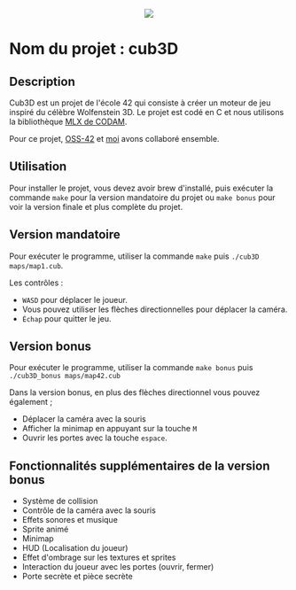 <p align="center">
  <img src="https://github.com/byaliego/42-project-badges/blob/main/badges/cub3d-bonus.png">
</p>

# Nom du projet : cub3D

## Description

Cub3D est un projet de l'école 42 qui consiste à créer un moteur de jeu inspiré du célèbre Wolfenstein 3D. Le projet est codé en C et nous utilisons la bibliothèque [MLX de CODAM](https://github.com/codam-coding-college/MLX42).

Pour ce projet, [OSS-42](https://github.com/OSS-42) et [moi](https://github.com/Mbertin44) avons collaboré ensemble.

## Utilisation

Pour installer le projet, vous devez avoir brew d'installé, puis exécuter la commande `make` pour la version mandatoire du projet ou `make bonus` pour voir la version finale et plus complète du projet.

## Version mandatoire

Pour exécuter le programme, utiliser la commande `make` puis `./cub3D maps/map1.cub`.

Les contrôles :

* `WASD` pour déplacer le joueur.
* Vous pouvez utiliser les flèches directionnelles pour déplacer la caméra.
* `Échap` pour quitter le jeu.

## Version bonus

Pour exécuter le programme, utiliser la commande `make bonus` puis `./cub3D_bonus maps/map42.cub`

Dans la version bonus, en plus des flèches directionnel vous pouvez également ;

* Déplacer la caméra avec la souris
* Afficher la minimap en appuyant sur la touche `M`
* Ouvrir les portes avec la touche `espace`.

## Fonctionnalités supplémentaires de la version bonus

- Système de collision 
- Contrôle de la caméra avec la souris
- Effets sonores et musique
- Sprite animé
- Minimap
- HUD (Localisation du joueur)
- Effet d'ombrage sur les textures et sprites
- Interaction du joueur avec les portes (ouvrir, fermer)
- Porte secrète et pièce secrète
